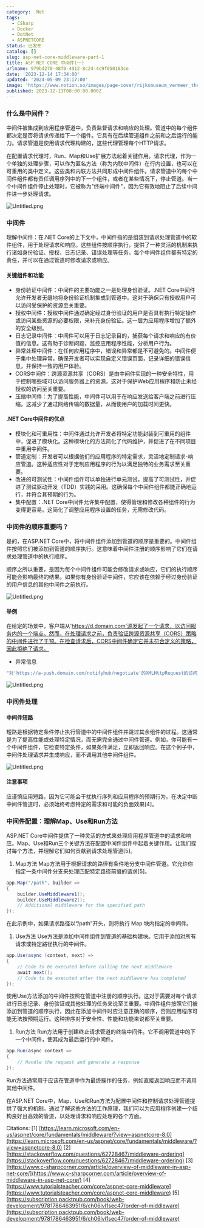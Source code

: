 ```yaml
---
category: .Net
tags:
  - CSharp
  - Docker
  - DotNet
  - ASPNETCORE
status: 已发布
catalog: []
slug: asp-net-core-middleware-part-1
title: ASP.NET CORE 中间件(一)
urlname: 979bd270-48f0-4912-8c24-4c9f050183ce
date: '2023-12-14 17:34:00'
updated: '2024-05-09 23:17:00'
image: 'https://www.notion.so/images/page-cover/rijksmuseum_vermeer_the_milkmaid.jpg'
published: 2023-12-13T08:00:00.000Z
---
```


### 什么是中间件？


中间件被集成到应用程序管道中，负责监督请求和响应的处理。管道中的每个组件都决定是否将请求传递给下一个组件。它具有在后续管道组件之前和之后运行的能力。请求管道是使用请求代理构建的，这些代理管理每个HTTP请求。


在配置请求代理时，Run、Map和Use扩展方法起着关键作用。请求代理，作为一个单独的处理步骤，可以作为匿名方法（称为内联中间件）在行内设置，也可以在可重用的类中定义。这些类和内联方法共同形成中间件组件。请求管道中的每个中间件组件都有责任调用序列中的下一个组件，或者在某些情况下，停止管道。当一个中间件组件停止处理时，它被称为"终端中间件"，因为它有效地阻止了后续中间件进一步处理请求。


![Untitled.png](https://prod-files-secure.s3.us-west-2.amazonaws.com/5d24fe63-e567-4804-86f9-9fdc62e13082/da807807-d02d-4fa1-86b6-db45e4678714/Untitled.png?X-Amz-Algorithm=AWS4-HMAC-SHA256&X-Amz-Content-Sha256=UNSIGNED-PAYLOAD&X-Amz-Credential=ASIAZI2LB46666YCCIFH%2F20250410%2Fus-west-2%2Fs3%2Faws4_request&X-Amz-Date=20250410T053948Z&X-Amz-Expires=3600&X-Amz-Security-Token=IQoJb3JpZ2luX2VjECUaCXVzLXdlc3QtMiJIMEYCIQD8dMsQ3Br68f7yldsOJTCIIqnbWbEON9yfpPSf1b%2Bb3gIhAMaiu%2BP4EiVHTCnfpdx%2Fpi85aNY%2ByC6wAtNvuXe5byv1KogECJ7%2F%2F%2F%2F%2F%2F%2F%2F%2F%2FwEQABoMNjM3NDIzMTgzODA1IgykJ2caLMIchTlf5vMq3AP%2FipC6ItT3QF%2FK3kNlYP5xyAbeOLI3VSp7LpMk%2FnU%2FtWyc0u20fzuSTyYSEzzDg61x0Ou23pmSMe8rNSszdAKzDlePK6aFhXR4LqwVBYWQ%2FPiV9QvJWpH0FP0WBhSoCq5%2BT3OjdEBxe9%2BBRVf4Qc0JlZbS%2BjuC1xqN9WlLbtgKw3TaTqNOznMDtfF0TXKap%2BKbdOur03i7w%2F%2FgpHUUm0or3ZbXUR%2FP7d6%2FidCi2akMyUBucEoE0FjgB78Qwr3l3DVJO%2BwK%2BNG6EpIH9JD23EeYsFLNgYjEps%2F%2B2CtMUE3xI7Ncm3GAH9jMDtMY%2BV0KWiL8FYQJ8dbf6s9ECQ%2BjzxSHegm9DaI9BqLbp0HJ9bGxiCORJQZNdujIAbByN5ML3YXXwgtboQvGMOS6A5%2F59YcxTxo0RodPG9pwQZJWkksFrWSaC67XaPTGUwdN9Pn36C4a8iFtHj%2BI6SIVDZNpX4na8Wj4zgVaZO6HiRQm0FScr5gX6xDOe0yVPWtn3D%2F4iqMq0I%2BgjApyZGQZjhFTyTpXcQcuRyXgBCjBngK%2FkoBBXWdw%2B4nMfBAUpKHUX6yLBOKEqGuJW8dqxpp45joe%2F6xWGvu404VfqOWX3jYAvc%2FOS%2Fxu2A1xbjptvE%2Bx0zDqpd2%2FBjqkAXNS13UVYSrmK3K2ALPOKBRLX8IbrhopELsD3O%2BkL%2BTIbSYVUNGC3314QkG20XkOIHBZr2nbp%2BPcp17zLgY9OF9LUScHW8xMM0TvZy2Cf8O12FtEiW%2BjWtQuaJv7F4w09lYMHWoK7WVth5n8Qd3%2BpF8EirrnSADqparoM9paLPKQD8fpPtOdjopYTkR555XQRjqMftD%2FXrcmTjn02epriPZE1gwg&X-Amz-Signature=ba9cddc49419519a878e631dd331683853019a93a9b71447e7e336df91311f29&X-Amz-SignedHeaders=host&x-id=GetObject)


### 中间件


理解中间件：在.NET Core的上下文中，中间件指的是组装到请求处理管道中的软件组件，用于处理请求和响应。这些组件按顺序执行，提供了一种灵活的机制来执行诸如身份验证、授权、日志记录、错误处理等任务。每个中间件组件都有特定的责任，并可以在通过管道时修改请求或响应。


#### 关键组件和功能

- 身份验证中间件：中间件的主要功能之一是处理身份验证。.NET Core中间件允许开发者无缝地将身份验证机制集成到管道中。这对于确保只有授权用户可以访问受保护的资源至关重要。
- 授权中间件：授权中间件通过确定经过身份验证的用户是否具有执行特定操作或访问某些资源的必要权限，来补充身份验证。这一层为应用程序增加了额外的安全级别。
- 日志记录中间件：中间件可以用于日志记录目的，捕获每个请求和响应的有价值的信息。这有助于诊断问题，监控应用程序性能，分析用户行为。
- 异常处理中间件：在任何应用程序中，错误和异常都是不可避免的。中间件便于集中处理异常，确保开发者可以实现自定义错误页面，记录详细的错误信息，并保持一致的用户体验。
- CORS中间件：跨源资源共享（CORS）是由中间件实现的一种安全特性，用于控制哪些域可以访问服务器上的资源。这对于保护Web应用程序和防止未经授权的访问至关重要。
- 压缩中间件：为了提高性能，中间件可以用于在响应发送给客户端之前进行压缩。这减少了通过网络传输的数据量，从而使用户的加载时间更快。

#### .NET Core中间件的优点

- 模块化和可重用性：中间件通过允许开发者将特定功能封装到可重用的组件中，促进了模块化。这种模块化的方法简化了代码维护，并促进了在不同项目中重用中间件。
- 管道定制：开发者可以根据他们的应用程序的特定需求，灵活地定制请求-响应管道。这种适应性对于定制应用程序的行为以满足独特的业务需求至关重要。
- 改进的可测试性：中间件组件可以单独进行单元测试，提高了可测试性，并促进了测试驱动开发（TDD）实践的采用。这确保每个中间件组件都能正确地运行，并符合其预期的行为。
- 集中配置：.NET Core中间件允许集中配置，使得管理和修改各种组件的行为变得更容易。这简化了调整应用程序设置的任务，无需修改代码。

### 中间件的顺序重要吗？


是的，在ASP.NET Core中，将中间件组件添加到管道的顺序是重要的。中间件组件按照它们被添加到管道的顺序执行。这意味着中间件注册的顺序影响了它们在请求处理管道中的执行顺序。


顺序之所以重要，是因为每个中间件组件可能会修改请求或响应，它们的执行顺序可能会影响最终的结果。如果你有身份验证中间件，它应该在依赖于经过身份验证的用户信息的其他中间件之前执行。


![Untitled.png](https://prod-files-secure.s3.us-west-2.amazonaws.com/5d24fe63-e567-4804-86f9-9fdc62e13082/24f795a2-1c5a-4a6b-a0d8-2afb160076f1/Untitled.png?X-Amz-Algorithm=AWS4-HMAC-SHA256&X-Amz-Content-Sha256=UNSIGNED-PAYLOAD&X-Amz-Credential=ASIAZI2LB46666YCCIFH%2F20250410%2Fus-west-2%2Fs3%2Faws4_request&X-Amz-Date=20250410T053948Z&X-Amz-Expires=3600&X-Amz-Security-Token=IQoJb3JpZ2luX2VjECUaCXVzLXdlc3QtMiJIMEYCIQD8dMsQ3Br68f7yldsOJTCIIqnbWbEON9yfpPSf1b%2Bb3gIhAMaiu%2BP4EiVHTCnfpdx%2Fpi85aNY%2ByC6wAtNvuXe5byv1KogECJ7%2F%2F%2F%2F%2F%2F%2F%2F%2F%2FwEQABoMNjM3NDIzMTgzODA1IgykJ2caLMIchTlf5vMq3AP%2FipC6ItT3QF%2FK3kNlYP5xyAbeOLI3VSp7LpMk%2FnU%2FtWyc0u20fzuSTyYSEzzDg61x0Ou23pmSMe8rNSszdAKzDlePK6aFhXR4LqwVBYWQ%2FPiV9QvJWpH0FP0WBhSoCq5%2BT3OjdEBxe9%2BBRVf4Qc0JlZbS%2BjuC1xqN9WlLbtgKw3TaTqNOznMDtfF0TXKap%2BKbdOur03i7w%2F%2FgpHUUm0or3ZbXUR%2FP7d6%2FidCi2akMyUBucEoE0FjgB78Qwr3l3DVJO%2BwK%2BNG6EpIH9JD23EeYsFLNgYjEps%2F%2B2CtMUE3xI7Ncm3GAH9jMDtMY%2BV0KWiL8FYQJ8dbf6s9ECQ%2BjzxSHegm9DaI9BqLbp0HJ9bGxiCORJQZNdujIAbByN5ML3YXXwgtboQvGMOS6A5%2F59YcxTxo0RodPG9pwQZJWkksFrWSaC67XaPTGUwdN9Pn36C4a8iFtHj%2BI6SIVDZNpX4na8Wj4zgVaZO6HiRQm0FScr5gX6xDOe0yVPWtn3D%2F4iqMq0I%2BgjApyZGQZjhFTyTpXcQcuRyXgBCjBngK%2FkoBBXWdw%2B4nMfBAUpKHUX6yLBOKEqGuJW8dqxpp45joe%2F6xWGvu404VfqOWX3jYAvc%2FOS%2Fxu2A1xbjptvE%2Bx0zDqpd2%2FBjqkAXNS13UVYSrmK3K2ALPOKBRLX8IbrhopELsD3O%2BkL%2BTIbSYVUNGC3314QkG20XkOIHBZr2nbp%2BPcp17zLgY9OF9LUScHW8xMM0TvZy2Cf8O12FtEiW%2BjWtQuaJv7F4w09lYMHWoK7WVth5n8Qd3%2BpF8EirrnSADqparoM9paLPKQD8fpPtOdjopYTkR555XQRjqMftD%2FXrcmTjn02epriPZE1gwg&X-Amz-Signature=8a8526b97eceac7f25822edfa62fdc1f36ca8d292326517d6ae135bd4ed38128&X-Amz-SignedHeaders=host&x-id=GetObject)


#### 举例


在给定的场景中，客户端从'https://d.domain.com'源发起了一个请求，以访问服务内的一个端点。然而，在处理请求之前，负责验证跨源资源共享（CORS）策略的中间件进行了干预。在检查请求后，CORS中间件确定它并未符合定义的策略，因此拒绝了请求。

- 异常信息

```c#
"对'https://a-push.domain.com/notifyhub/negotiate'的XMLHttpRequest的访问，源自'https://d.domain.com'，已被CORS策略阻止：预检请求的响应未通过访问控制检查：请求的资源上没有'Access-Control-Allow-Origin'头。"[1][2][3]
```


![Untitled.png](https://prod-files-secure.s3.us-west-2.amazonaws.com/5d24fe63-e567-4804-86f9-9fdc62e13082/371d9517-dafe-4432-94b7-2d14d1593167/Untitled.png?X-Amz-Algorithm=AWS4-HMAC-SHA256&X-Amz-Content-Sha256=UNSIGNED-PAYLOAD&X-Amz-Credential=ASIAZI2LB46666YCCIFH%2F20250410%2Fus-west-2%2Fs3%2Faws4_request&X-Amz-Date=20250410T053948Z&X-Amz-Expires=3600&X-Amz-Security-Token=IQoJb3JpZ2luX2VjECUaCXVzLXdlc3QtMiJIMEYCIQD8dMsQ3Br68f7yldsOJTCIIqnbWbEON9yfpPSf1b%2Bb3gIhAMaiu%2BP4EiVHTCnfpdx%2Fpi85aNY%2ByC6wAtNvuXe5byv1KogECJ7%2F%2F%2F%2F%2F%2F%2F%2F%2F%2FwEQABoMNjM3NDIzMTgzODA1IgykJ2caLMIchTlf5vMq3AP%2FipC6ItT3QF%2FK3kNlYP5xyAbeOLI3VSp7LpMk%2FnU%2FtWyc0u20fzuSTyYSEzzDg61x0Ou23pmSMe8rNSszdAKzDlePK6aFhXR4LqwVBYWQ%2FPiV9QvJWpH0FP0WBhSoCq5%2BT3OjdEBxe9%2BBRVf4Qc0JlZbS%2BjuC1xqN9WlLbtgKw3TaTqNOznMDtfF0TXKap%2BKbdOur03i7w%2F%2FgpHUUm0or3ZbXUR%2FP7d6%2FidCi2akMyUBucEoE0FjgB78Qwr3l3DVJO%2BwK%2BNG6EpIH9JD23EeYsFLNgYjEps%2F%2B2CtMUE3xI7Ncm3GAH9jMDtMY%2BV0KWiL8FYQJ8dbf6s9ECQ%2BjzxSHegm9DaI9BqLbp0HJ9bGxiCORJQZNdujIAbByN5ML3YXXwgtboQvGMOS6A5%2F59YcxTxo0RodPG9pwQZJWkksFrWSaC67XaPTGUwdN9Pn36C4a8iFtHj%2BI6SIVDZNpX4na8Wj4zgVaZO6HiRQm0FScr5gX6xDOe0yVPWtn3D%2F4iqMq0I%2BgjApyZGQZjhFTyTpXcQcuRyXgBCjBngK%2FkoBBXWdw%2B4nMfBAUpKHUX6yLBOKEqGuJW8dqxpp45joe%2F6xWGvu404VfqOWX3jYAvc%2FOS%2Fxu2A1xbjptvE%2Bx0zDqpd2%2FBjqkAXNS13UVYSrmK3K2ALPOKBRLX8IbrhopELsD3O%2BkL%2BTIbSYVUNGC3314QkG20XkOIHBZr2nbp%2BPcp17zLgY9OF9LUScHW8xMM0TvZy2Cf8O12FtEiW%2BjWtQuaJv7F4w09lYMHWoK7WVth5n8Qd3%2BpF8EirrnSADqparoM9paLPKQD8fpPtOdjopYTkR555XQRjqMftD%2FXrcmTjn02epriPZE1gwg&X-Amz-Signature=14e4a7f53daca437e057614c08f762b7476c5105e79be280c57ff69545ae3656&X-Amz-SignedHeaders=host&x-id=GetObject)


### 中间件处理


#### 中间件短路
短路是根据特定条件停止执行管道中的中间件组件并跳过其余组件的过程。这通常是为了提高性能或处理特定情况，而无需完全通过中间件管道。例如，你可能有一个中间件组件，它检查特定条件，如果条件满足，立即返回响应。在这个例子中，中间件处理请求并生成响应，而不调用其他中间件组件。


![Untitled.png](https://prod-files-secure.s3.us-west-2.amazonaws.com/5d24fe63-e567-4804-86f9-9fdc62e13082/e8a1d943-cb51-4723-936e-23c6af2fb0f9/Untitled.png?X-Amz-Algorithm=AWS4-HMAC-SHA256&X-Amz-Content-Sha256=UNSIGNED-PAYLOAD&X-Amz-Credential=ASIAZI2LB46666YCCIFH%2F20250410%2Fus-west-2%2Fs3%2Faws4_request&X-Amz-Date=20250410T053948Z&X-Amz-Expires=3600&X-Amz-Security-Token=IQoJb3JpZ2luX2VjECUaCXVzLXdlc3QtMiJIMEYCIQD8dMsQ3Br68f7yldsOJTCIIqnbWbEON9yfpPSf1b%2Bb3gIhAMaiu%2BP4EiVHTCnfpdx%2Fpi85aNY%2ByC6wAtNvuXe5byv1KogECJ7%2F%2F%2F%2F%2F%2F%2F%2F%2F%2FwEQABoMNjM3NDIzMTgzODA1IgykJ2caLMIchTlf5vMq3AP%2FipC6ItT3QF%2FK3kNlYP5xyAbeOLI3VSp7LpMk%2FnU%2FtWyc0u20fzuSTyYSEzzDg61x0Ou23pmSMe8rNSszdAKzDlePK6aFhXR4LqwVBYWQ%2FPiV9QvJWpH0FP0WBhSoCq5%2BT3OjdEBxe9%2BBRVf4Qc0JlZbS%2BjuC1xqN9WlLbtgKw3TaTqNOznMDtfF0TXKap%2BKbdOur03i7w%2F%2FgpHUUm0or3ZbXUR%2FP7d6%2FidCi2akMyUBucEoE0FjgB78Qwr3l3DVJO%2BwK%2BNG6EpIH9JD23EeYsFLNgYjEps%2F%2B2CtMUE3xI7Ncm3GAH9jMDtMY%2BV0KWiL8FYQJ8dbf6s9ECQ%2BjzxSHegm9DaI9BqLbp0HJ9bGxiCORJQZNdujIAbByN5ML3YXXwgtboQvGMOS6A5%2F59YcxTxo0RodPG9pwQZJWkksFrWSaC67XaPTGUwdN9Pn36C4a8iFtHj%2BI6SIVDZNpX4na8Wj4zgVaZO6HiRQm0FScr5gX6xDOe0yVPWtn3D%2F4iqMq0I%2BgjApyZGQZjhFTyTpXcQcuRyXgBCjBngK%2FkoBBXWdw%2B4nMfBAUpKHUX6yLBOKEqGuJW8dqxpp45joe%2F6xWGvu404VfqOWX3jYAvc%2FOS%2Fxu2A1xbjptvE%2Bx0zDqpd2%2FBjqkAXNS13UVYSrmK3K2ALPOKBRLX8IbrhopELsD3O%2BkL%2BTIbSYVUNGC3314QkG20XkOIHBZr2nbp%2BPcp17zLgY9OF9LUScHW8xMM0TvZy2Cf8O12FtEiW%2BjWtQuaJv7F4w09lYMHWoK7WVth5n8Qd3%2BpF8EirrnSADqparoM9paLPKQD8fpPtOdjopYTkR555XQRjqMftD%2FXrcmTjn02epriPZE1gwg&X-Amz-Signature=5d5583208df883ad7e6ba41ba3f14e9086bc85c562fd1947fbbaacfeb16c56fb&X-Amz-SignedHeaders=host&x-id=GetObject)


#### 注意事项


应谨慎应用短路，因为它可能会干扰执行序列和应用程序的预期行为。在决定中断中间件管道时，必须始终考虑特定的需求和可能的负面效果[4]。


### 中间件配置：理解Map、Use和Run方法


ASP.NET Core中间件提供了一种灵活的方式来处理应用程序管道中的请求和响应。Map、Use和Run三个关键方法在配置中间件组件中起着关键作用。让我们探讨每个方法，并理解它们如何贡献到请求处理管道[5]。

1. Map方法
Map方法用于根据请求的路径有条件地分支中间件管道。它允许你指定一条中间件分支来处理匹配特定路径前缀的请求[5]。

```c#
app.Map("/path", builder =>
{
    builder.UseMiddleware1();
    builder.UseMiddleware2();
    // Additional middleware for the specified path
});
```


在此示例中，如果请求路径以“/path”开头，则将执行 Map 块内指定的中间件。

1. Use方法
Use方法是添加中间件组件到管道的基础构建块。它用于添加对所有请求或特定路径执行的中间件。

```c#
app.Use(async (context, next) =>
{
    // Code to be executed before calling the next middleware
    await next();
    // Code to be executed after the next middleware has completed
});
```


使用Use方法添加的中间件按照在管道中注册的顺序执行。这对于需要对每个请求进行日志记录、身份验证或其他处理的任务来说至关重要。中间件组件按照它们被添加到管道的顺序执行，因此在添加中间件时应注意正确的顺序，否则应用程序可能无法按预期运行。这种排序对于安全性、性能和功能来说都至关重要。

1. Run方法
Run方法用于创建终止请求管道的终端中间件。它不调用管道中的下一个中间件，使其成为最后运行的中间件。

```c#
app.Run(async context =>
{
    // Handle the request and generate a response
});
```


Run方法通常用于应该在管道中作为最终操作的任务，例如直接返回响应而不调用其他中间件。


在ASP.NET Core中，Map、Use和Run方法为配置中间件和控制请求处理管道提供了强大的机制。通过了解这些方法的工作原理，我们可以为应用程序创建一个结构良好且高效的管道，以处理请求和响应处理的各个方面。


Citations:
[1] [https://learn.microsoft.com/en-us/aspnet/core/fundamentals/middleware/?view=aspnetcore-8.0](https://learn.microsoft.com/en-us/aspnet/core/fundamentals/middleware/?view=aspnetcore-8.0)
[2] [https://stackoverflow.com/questions/62728467/middleware-ordering](https://stackoverflow.com/questions/62728467/middleware-ordering)
[3] [https://www.c-sharpcorner.com/article/overview-of-middleware-in-asp-net-core/](https://www.c-sharpcorner.com/article/overview-of-middleware-in-asp-net-core/)
[4] [https://www.tutorialsteacher.com/core/aspnet-core-middleware](https://www.tutorialsteacher.com/core/aspnet-core-middleware)
[5] [https://subscription.packtpub.com/book/web-development/9781786463951/6/ch06lvl1sec47/order-of-middleware](https://subscription.packtpub.com/book/web-development/9781786463951/6/ch06lvl1sec47/order-of-middleware)

